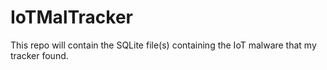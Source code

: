 # IoTMalTracker
This repo will contain the SQLite file(s) containing the IoT malware that my tracker found.
